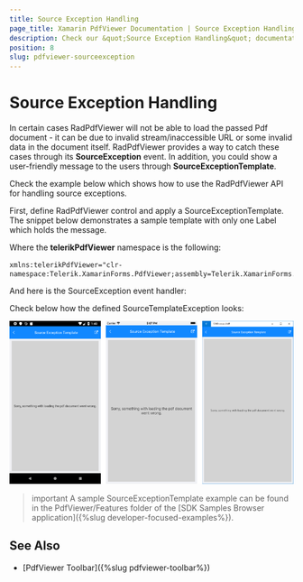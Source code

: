 ```yaml
---
title: Source Exception Handling
page_title: Xamarin PdfViewer Documentation | Source Exception Handling
description: Check our &quot;Source Exception Handling&quot; documentation article for Telerik PdfViewer for Xamarin control.
position: 8
slug: pdfviewer-sourceexception
---
```


# Source Exception Handling

In certain cases RadPdfViewer will not be able to load the passed Pdf document - it can be due to invalid stream/inaccessible URL or some invalid data in the document itself. RadPdfViewer provides a way to catch these cases through its **SourceException** event. In addition, you could show a user-friendly message to the users through **SourceExceptionTemplate**.

Check the example below which shows how to use the RadPdfViewer API for handling source exceptions.

First, define RadPdfViewer control and apply a SourceExceptionTemplate. The snippet below demonstrates a sample template with only one Label which holds the message. 

<snippet id='pdfviewer-source-exception-xaml' />

Where the **telerikPdfViewer** namespace is the following:

```XAML
xmlns:telerikPdfViewer="clr-namespace:Telerik.XamarinForms.PdfViewer;assembly=Telerik.XamarinForms.PdfViewer"
```

And here is the SourceException event handler:

<snippet id='pdfviewer-sourceexception-eventhandler' />

Check below how the defined SourceTemplateException looks:

![PdfViewer SourceException](images/pdfviewer-sourceexceptiontemplate.png)

>important A sample SourceExceptionTemplate example can be found in the PdfViewer/Features folder of the [SDK Samples Browser application]({%slug developer-focused-examples%}).

## See Also

- [PdfViewer Toolbar]({%slug pdfviewer-toolbar%})
